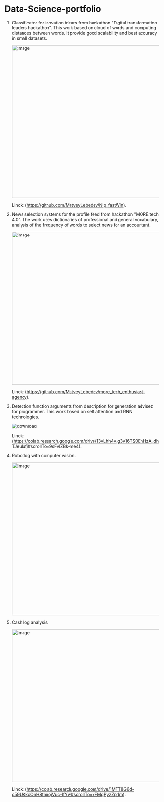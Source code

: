 # Data-Science-portfolio

1. Classificator for inovation idears from hackathon "Digital transformation leaders hackathon".
   This work based on cloud of words and computing distances between words.
   It provide good scalability and best accuracy in small datasets.
   
   <img width="500" alt="image" src="https://user-images.githubusercontent.com/70165837/205443511-bdb8b5a6-e90c-4130-ba7e-c7ceee1bb9e5.png">
   
   Linck: (https://github.com/MatveyLebedev/Nlp_fastWin).

2. News selection systems for the profile feed from hackathon "MORE.tech 4.0".
   The work uses dictionaries of professional and general vocabulary, analysis of the frequency of words to select news for an accountant.
   
   <img width="500" alt="image" src="https://user-images.githubusercontent.com/70165837/205018417-6aa89451-4c8b-4e19-a35b-4daa3cdc7eaa.png">
   
   Linck: (https://github.com/MatveyLebedev/more_tech_enthusiast-agency).

3. Detection function arguments from description for generation advisez for programmer.
   This work based on self attention and RNN technologies.
   
   ![download](https://user-images.githubusercontent.com/70165837/205443762-95ba2d8c-83a8-4ff3-8ca9-76c8c61eeab5.png)

   Linck: (https://colab.research.google.com/drive/13vLhh4v_g3v16TS0EhHzA_dhTJeulufj#scrollTo=9sFvlZBk-me4).
   
4. Robodog with computer wision.

   <img width="500" alt="image" src="https://user-images.githubusercontent.com/70165837/205443950-6e49ce00-a2f2-4806-b353-e48200fd9925.png">

5. Cash log analysis.

   <img width="500" alt="image" src="https://user-images.githubusercontent.com/70165837/205444098-e7118533-8458-4c5a-8486-2196dc98d102.png">
   
   Linck: (https://colab.research.google.com/drive/1MTT8G6d-c59UKkcOnH8tnnojVuc-lfYw#scrollTo=xFMqPyzZpl1m).
